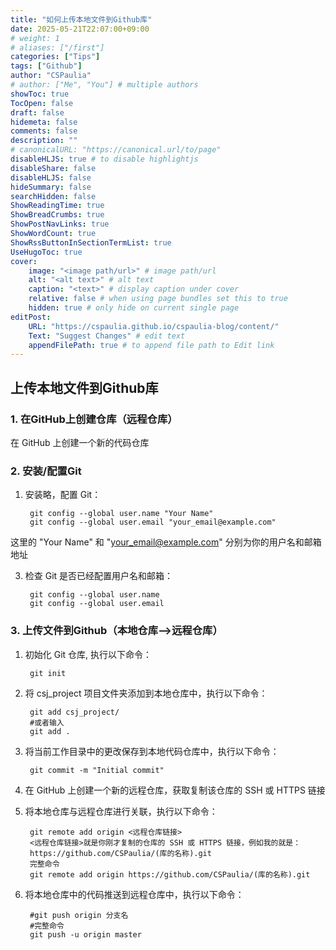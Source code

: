 ```yaml
---
title: "如何上传本地文件到Github库"
date: 2025-05-21T22:07:00+09:00
# weight: 1
# aliases: ["/first"]
categories: ["Tips"]
tags: ["Github"]
author: "CSPaulia"
# author: ["Me", "You"] # multiple authors
showToc: true
TocOpen: false
draft: false
hidemeta: false
comments: false
description: ""
# canonicalURL: "https://canonical.url/to/page"
disableHLJS: true # to disable highlightjs
disableShare: false
disableHLJS: false
hideSummary: false
searchHidden: false
ShowReadingTime: true
ShowBreadCrumbs: true
ShowPostNavLinks: true
ShowWordCount: true
ShowRssButtonInSectionTermList: true
UseHugoToc: true
cover:
    image: "<image path/url>" # image path/url
    alt: "<alt text>" # alt text
    caption: "<text>" # display caption under cover
    relative: false # when using page bundles set this to true
    hidden: true # only hide on current single page
editPost:
    URL: "https://cspaulia.github.io/cspaulia-blog/content/"
    Text: "Suggest Changes" # edit text
    appendFilePath: true # to append file path to Edit link
---
```


## 上传本地文件到Github库

### 1. 在GitHub上创建仓库（远程仓库）

在 GitHub 上创建一个新的代码仓库

### 2. 安装/配置Git
1. 安装略，配置 Git：
        
        git config --global user.name "Your Name"
        git config --global user.email "your_email@example.com"

这里的 "Your Name" 和 "your_email@example.com" 分别为你的用户名和邮箱地址

3. 检查 Git 是否已经配置用户名和邮箱：

        git config --global user.name
        git config --global user.email


### 3. 上传文件到Github（本地仓库–>远程仓库）
1. 初始化 Git 仓库, 执行以下命令：
    
        git init

2. 将 csj_project 项目文件夹添加到本地仓库中，执行以下命令：
    
        git add csj_project/
        #或者输入
        git add .

3. 将当前工作目录中的更改保存到本地代码仓库中，执行以下命令：
    
        git commit -m "Initial commit"

4. 在 GitHub 上创建一个新的远程仓库，获取复制该仓库的 SSH 或 HTTPS 链接

5. 将本地仓库与远程仓库进行关联，执行以下命令：
    
        git remote add origin <远程仓库链接> 
        <远程仓库链接>就是你刚才复制的仓库的 SSH 或 HTTPS 链接，例如我的就是： 
        https://github.com/CSPaulia/(库的名称).git 
        完整命令 
        git remote add origin https://github.com/CSPaulia/(库的名称).git

6. 将本地仓库中的代码推送到远程仓库中，执行以下命令：
    
        #git push origin 分支名
        #完整命令
        git push -u origin master
